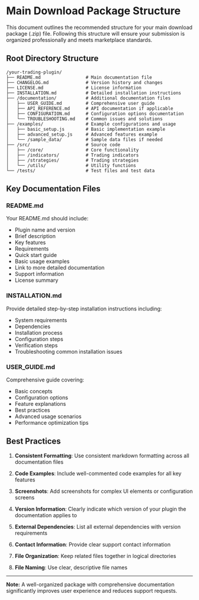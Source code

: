 # Main Download Package Structure

This document outlines the recommended structure for your main download package (.zip) file. Following this structure will ensure your submission is organized professionally and meets marketplace standards.

## Root Directory Structure

```
/your-trading-plugin/
├── README.md                 # Main documentation file
├── CHANGELOG.md              # Version history and changes
├── LICENSE.md                # License information
├── INSTALLATION.md           # Detailed installation instructions
├── /documentation/           # Additional documentation files
│   ├── USER_GUIDE.md         # Comprehensive user guide
│   ├── API_REFERENCE.md      # API documentation if applicable
│   ├── CONFIGURATION.md      # Configuration options documentation
│   └── TROUBLESHOOTING.md    # Common issues and solutions
├── /examples/                # Example configurations and usage
│   ├── basic_setup.js        # Basic implementation example
│   ├── advanced_setup.js     # Advanced features example
│   └── /sample_data/         # Sample data files if needed
├── /src/                     # Source code
│   ├── /core/                # Core functionality
│   ├── /indicators/          # Trading indicators
│   ├── /strategies/          # Trading strategies
│   └── /utils/               # Utility functions
└── /tests/                   # Test files and test data
```

## Key Documentation Files

### README.md

Your README.md should include:

- Plugin name and version
- Brief description
- Key features
- Requirements
- Quick start guide
- Basic usage examples
- Link to more detailed documentation
- Support information
- License summary

### INSTALLATION.md

Provide detailed step-by-step installation instructions including:

- System requirements
- Dependencies
- Installation process
- Configuration steps
- Verification steps
- Troubleshooting common installation issues

### USER_GUIDE.md

Comprehensive guide covering:

- Basic concepts
- Configuration options
- Feature explanations
- Best practices
- Advanced usage scenarios
- Performance optimization tips

## Best Practices

1. **Consistent Formatting**: Use consistent markdown formatting across all documentation files

2. **Code Examples**: Include well-commented code examples for all key features

3. **Screenshots**: Add screenshots for complex UI elements or configuration screens

4. **Version Information**: Clearly indicate which version of your plugin the documentation applies to

5. **External Dependencies**: List all external dependencies with version requirements

6. **Contact Information**: Provide clear support contact information

7. **File Organization**: Keep related files together in logical directories

8. **File Naming**: Use clear, descriptive file names

---

**Note:** A well-organized package with comprehensive documentation significantly improves user experience and reduces support requests.